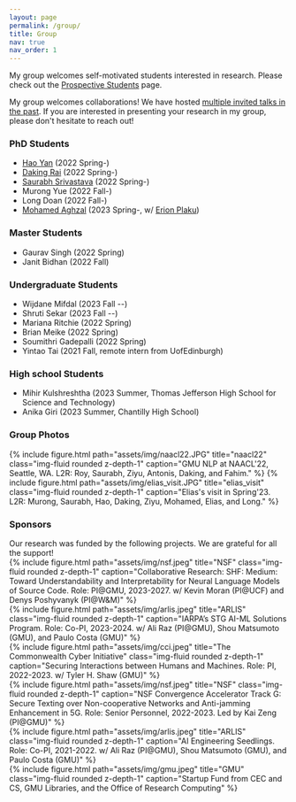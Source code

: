 ```yaml
---
layout: page
permalink: /group/
title: Group
nav: true
nav_order: 1
---
```


My group welcomes self-motivated students interested in research. Please check out the <a href="../prospective_students">Prospective Students</a> page.

My group welcomes collaborations! We have hosted <a href="../group_reading">multiple invited talks in the past</a>. If you are interested in presenting your research in my group, please don't hesitate to reach out!

<h3>PhD Students</h3>
<ul>
    <li><a href="https://hyan5.github.io/">Hao Yan</a> (2022 Spring-)</li>
    <li><a href="https://dakingrai.github.io/">Daking Rai</a> (2022 Spring-)</li>
    <li><a href="http://saurabhsriv.com/">Saurabh Srivastava</a> (2022 Spring-)</li>
    <li>Murong Yue (2022 Fall-)</li>
    <li>Long Doan (2022 Fall-)</li>
    <li><a href="http://mohamedaghzal.github.io">Mohamed Aghzal</a> (2023 Spring-, w/ <a href="https://cs.gmu.edu/~plaku/index.html">Erion Plaku</a>)</li>
</ul>

<h3>Master Students</h3>
<ul>
    <li>Gaurav Singh (2022 Spring)</li>
    <li>Janit Bidhan (2022 Fall)</li>
</ul>

<h3>Undergraduate Students</h3>
<ul>
    <li>Wijdane Mifdal (2023 Fall --)</li>
    <li>Shruti Sekar (2023 Fall --)</li>
    <li>Mariana Ritchie (2022 Spring)</li>
    <li>Brian Meike (2022 Spring)</li>
    <li>Soumithri Gadepalli (2022 Spring)</li>
    <li>Yintao Tai (2021 Fall, remote intern from UofEdinburgh)</li>
</ul>

<h3>High school Students</h3>
<ul>
    <li>Mihir Kulshreshtha (2023 Summer, Thomas Jefferson High School for Science and Technology)</li>
    <li>Anika Giri (2023 Summer, Chantilly High School)</li>
</ul>

<h3>Group Photos</h3>
<div class="container">
{% include figure.html path="assets/img/naacl22.JPG" title="naacl22" class="img-fluid rounded z-depth-1" caption="GMU NLP at NAACL'22, Seattle, WA. L2R: Roy, Saurabh, Ziyu, Antonis, Daking, and Fahim." %}
{% include figure.html path="assets/img/elias_visit.JPG" title="elias_visit" class="img-fluid rounded z-depth-1" caption="Elias's visit in Spring'23. L2R: Murong, Saurabh, Hao, Daking, Ziyu, Mohamed, Elias, and Long." %}
</div>


<h3>Sponsors</h3>
Our research was funded by the following projects. We are grateful for all the support!

<div class="container">
<div class="row">
    <div class="col-md align-items-center">
        {% include figure.html path="assets/img/nsf.jpeg" title="NSF" class="img-fluid rounded z-depth-1" caption="Collaborative Research: SHF: Medium: Toward Understandability and Interpretability for Neural Language Models of Source Code. Role: PI@GMU, 2023-2027. w/ Kevin Moran (PI@UCF) and Denys Poshyvanyk (PI@W&M)" %}
        </div>
    <div class="col-sm align-items-center">
        {% include figure.html path="assets/img/arlis.jpeg" title="ARLIS" class="img-fluid rounded z-depth-1" caption="IARPA’s STG AI-ML Solutions Program. Role: Co-PI, 2023-2024. w/ Ali Raz (PI@GMU), Shou Matsumoto (GMU), and Paulo Costa (GMU)" %}
    </div>
    <div class="col-sm align-items-center">
        {% include figure.html path="assets/img/cci.jpeg" title="The Commonwealth Cyber Initiative" class="img-fluid rounded z-depth-1" caption="Securing Interactions between Humans and Machines. Role: PI, 2022-2023. w/ Tyler H. Shaw (GMU)" %}
    </div>
</div>
</div>
<div class="container">
    <div class="row">
        <div class="col-md align-items-center">
        {% include figure.html path="assets/img/nsf.jpeg" title="NSF" class="img-fluid rounded z-depth-1" caption="NSF Convergence Accelerator Track G: Secure Texting over Non-cooperative Networks and Anti-jamming Enhancement in 5G. Role: Senior Personnel, 2022-2023. Led by Kai Zeng (PI@GMU)" %}
        </div>
        <div class="col-sm align-items-center">
            {% include figure.html path="assets/img/arlis.jpeg" title="ARLIS" class="img-fluid rounded z-depth-1" caption="AI Engineering Seedlings. Role: Co-PI, 2021-2022. w/ Ali Raz (PI@GMU), Shou Matsumoto (GMU), and Paulo Costa (GMU)" %}
        </div>
        <div class="col-sm align-items-center">
            {% include figure.html path="assets/img/gmu.jpeg" title="GMU" class="img-fluid rounded z-depth-1" caption="Startup Fund from CEC and CS, GMU Libraries, and the Office of Research Computing" %}
        </div>
    </div>
</div>



